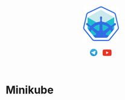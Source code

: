 <br>
<p align="center">
<img src="files/static/logoMinikube.png" width="95" height ="92" />
<br><br>
<a href="https://t.me/devops_mops"><img src="files/static/logoTelegram.png" width="20" height="20" /></a>
<img src="files/static/space.png" width="5" />
<a href="https://www.youtube.com/channel/UCqC3c7UHtwoX2wy7fdHc6gg"><img src="files/static/logoYoutube.png" width="25" height="18" /></a>
</p>
<br>

# Minikube